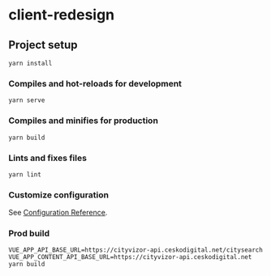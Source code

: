 # client-redesign

## Project setup
```
yarn install
```

### Compiles and hot-reloads for development
```
yarn serve
```

### Compiles and minifies for production
```
yarn build
```

### Lints and fixes files
```
yarn lint
```

### Customize configuration
See [Configuration Reference](https://cli.vuejs.org/config/).


### Prod build
```shell script
VUE_APP_API_BASE_URL=https://cityvizor-api.ceskodigital.net/citysearch VUE_APP_CONTENT_API_BASE_URL=https://cityvizor-api.ceskodigital.net yarn build 
```
